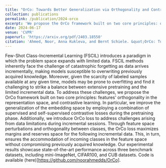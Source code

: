 ```yaml
---
title: "OrCo: Towards Better Generalization via Orthogonality and Contrast for Few-Shot Class-Incremental Learning"
collection: publications
permalink: /publication/2024-orco
excerpt: 'We propose the OrCo framework built on two core principles: orthogonality in the representation space, and contrastive learning.'
date: 2024-06-17
venue: 'CVPR'
paperurl: 'https://arxiv.org/pdf/2403.18550'
citation: 'Ahmed, Noor, Anna Kukleva, and Bernt Schiele. &quot;OrCo: Towards Better Generalization via Orthogonality and Contrast for Few-Shot Class-Incremental Learning.&quot; <i>41st IEEE/CVF Conference on Computer Vision and Pattern Recognition<\i>'
---
```


Few-Shot Class-Incremental Learning (FSCIL) introduces a paradigm in which the problem space expands with limited data. FSCIL methods inherently face the challenge of catastrophic forgetting as data arrives incrementally, making models susceptible to overwriting previously acquired knowledge. Moreover, given the scarcity of labeled samples available at any given time, models may be prone to overfitting and find it challenging to strike a balance between extensive pretraining and the limited incremental data. To address these challenges, we propose the OrCo framework built on two core principles: features' orthogonality in the representation space, and contrastive learning. In particular, we improve the generalization of the embedding space by employing a combination of supervised and self-supervised contrastive losses during the pretraining phase. Additionally, we introduce OrCo loss to address challenges arising from data limitations during incremental sessions. Through feature space perturbations and orthogonality between classes, the OrCo loss maximizes margins and reserves space for the following incremental data. This, in turn, ensures the accommodation of incoming classes in the feature space without compromising previously acquired knowledge. Our experimental results showcase state-of-the-art performance across three benchmark datasets, including mini-ImageNet, CIFAR100, and CUB datasets. Code is available (here)[https://github.com/noorahmedds/OrCo].